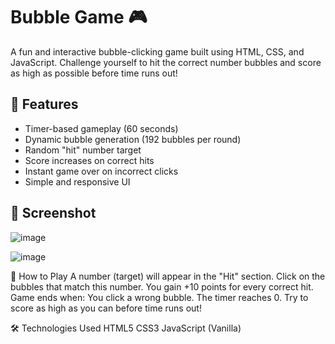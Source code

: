# Bubble Game 🎮

A fun and interactive bubble-clicking game built using HTML, CSS, and JavaScript. Challenge yourself to hit the correct number bubbles and score as high as possible before time runs out!

## 🎯 Features

- Timer-based gameplay (60 seconds)
- Dynamic bubble generation (192 bubbles per round)
- Random "hit" number target
- Score increases on correct hits
- Instant game over on incorrect clicks
- Simple and responsive UI

## 📸 Screenshot

![image](https://github.com/user-attachments/assets/3ebc3b5b-4df7-4863-ad59-3db99e154d9e)

![image](https://github.com/user-attachments/assets/fbfcf844-4d72-41b1-a937-5d15e7b19ce3)

🧠 How to Play
A number (target) will appear in the "Hit" section.
Click on the bubbles that match this number.
You gain +10 points for every correct hit.
Game ends when:
You click a wrong bubble.
The timer reaches 0.
Try to score as high as you can before time runs out!

🛠️ Technologies Used
HTML5
CSS3
JavaScript (Vanilla)
